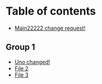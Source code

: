 # Table of contents

* [Main22222 change request!](README.md)

## Group 1

* [Uno changed!](group-1/uno-changed.md)
* [File 2](group-1/file-2.md)
* [File 3](group-1/file-3.md)
